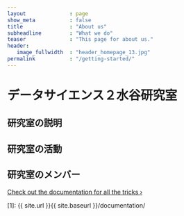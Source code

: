 ```yaml
---
layout              : page
show_meta           : false
title               : "About us"
subheadline         : "What we do"
teaser              : "This page for about us."
header:
   image_fullwidth  : "header_homepage_13.jpg"
permalink           : "/getting-started/"
---
```

# データサイエンス２水谷研究室
## 研究室の説明

## 研究室の活動

## 研究室のメンバー



<a class="radius button small" href="{{ site.url }}{{ site.baseurl }}/documentation/">Check out the documentation for all the tricks ›</a>


 [1]: {{ site.url }}{{ site.baseurl }}/documentation/
